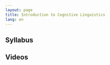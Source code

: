 ```yaml
---
layout: page
title: Introduction to Cognitive Linguistics
lang: en
---
```



## Syllabus

## Videos


